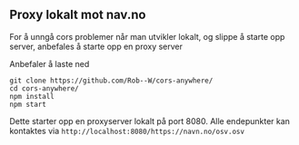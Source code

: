 ## Proxy lokalt mot nav.no

For å unngå cors problemer når man utvikler lokalt, og slippe å starte opp server, anbefales å starte opp en proxy server

Anbefaler å laste ned

```
git clone https://github.com/Rob--W/cors-anywhere/
cd cors-anywhere/
npm install
npm start
```

Dette starter opp en proxyserver lokalt på port 8080. Alle endepunkter kan kontaktes via
`http://localhost:8080/https://navn.no/osv.osv`
